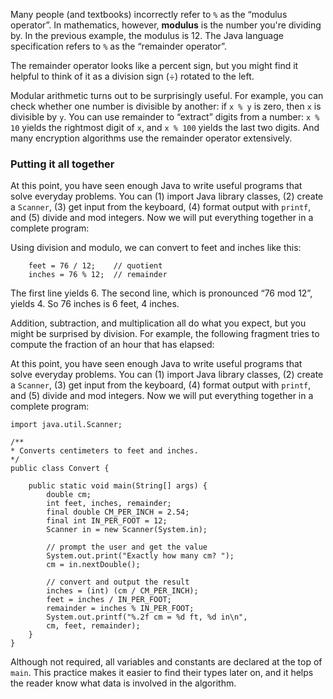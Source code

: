 Many people (and textbooks) incorrectly refer to `%` as the “modulus operator”. In mathematics, however, **modulus** is the number you're dividing by. In the previous example, the modulus is 12. The Java language specification refers to  `%` as the “remainder operator”.

The remainder operator looks like a percent sign, but you might find it helpful to think of it as a division sign ($\div$) rotated to the left.





Modular arithmetic turns out to be surprisingly useful. For example, you can check whether one number is divisible by another: if `x % y` is zero, then `x` is divisible by `y`. You can use remainder to “extract” digits from a number: `x % 10` yields the rightmost digit of `x`, and `x % 100` yields the last two digits. And many encryption algorithms use the remainder operator extensively.


###  Putting it all together


At this point, you have seen enough Java to write useful programs that solve everyday problems. You can (1) import Java library classes, (2) create a `Scanner`, (3) get input from the keyboard, (4) format output with `printf`, and (5) divide and mod integers. Now we will put everything together in a complete program:



Using division and modulo, we can convert to feet and inches like this:


```code
    feet = 76 / 12;    // quotient
    inches = 76 % 12;  // remainder
```


The first line yields 6. The second line, which is pronounced “76 mod 12”, yields 4. So 76 inches is 6 feet, 4 inches.

Addition, subtraction, and multiplication all do what you expect, but you might be surprised by division. For example, the following fragment tries to compute the fraction of an hour that has elapsed:

At this point, you have seen enough Java to write useful programs that solve everyday problems. You can (1) import Java library classes, (2) create a `Scanner`, (3) get input from the keyboard, (4) format output with `printf`, and (5) divide and mod integers. Now we will put everything together in a complete program:





```code
import java.util.Scanner;

/**
* Converts centimeters to feet and inches.
*/
public class Convert {

    public static void main(String[] args) {
        double cm;
        int feet, inches, remainder;
        final double CM_PER_INCH = 2.54;
        final int IN_PER_FOOT = 12;
        Scanner in = new Scanner(System.in);

        // prompt the user and get the value
        System.out.print("Exactly how many cm? ");
        cm = in.nextDouble();

        // convert and output the result
        inches = (int) (cm / CM_PER_INCH);
        feet = inches / IN_PER_FOOT;
        remainder = inches % IN_PER_FOOT;
        System.out.printf("%.2f cm = %d ft, %d in\n",
        cm, feet, remainder);
    }
}
```


Although not required, all variables and constants are declared at the top of `main`. This practice makes it easier to find their types later on, and it helps the reader know what data is involved in the algorithm.